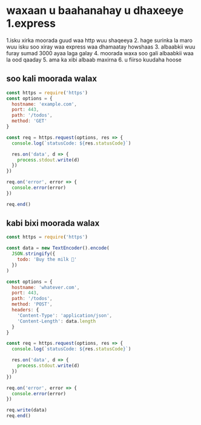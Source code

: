 # waxaan u baahanahay u dhaxeeye 1.express

1.isku xirka moorada guud waa http wuu shaqeeya
2. hage surinka la maro wuu isku soo xiray waa  express waa dhamaatay howshaas
3. albaabkii wuu furay sumad 3000 ayaa laga galay
4. moorada waxa soo gali albaabkii waa la ood qaaday
5. ama ka xibi albaab maxirna
6. u fiirso kuudaha hoose


## soo kali moorada walax
<!-- //Perform a GET Request -->
```javascript
const https = require('https')
const options = {
  hostname: 'example.com',
  port: 443,
  path: '/todos',
  method: 'GET'
}

const req = https.request(options, res => {
  console.log(`statusCode: ${res.statusCode}`)

  res.on('data', d => {
    process.stdout.write(d)
  })
})

req.on('error', error => {
  console.error(error)
})

req.end()
```

## kabi bixi moorada walax

```javascript
const https = require('https')

const data = new TextEncoder().encode(
  JSON.stringify({
    todo: 'Buy the milk 🍼'
  })
)

const options = {
  hostname: 'whatever.com',
  port: 443,
  path: '/todos',
  method: 'POST',
  headers: {
    'Content-Type': 'application/json',
    'Content-Length': data.length
  }
}

const req = https.request(options, res => {
  console.log(`statusCode: ${res.statusCode}`)

  res.on('data', d => {
    process.stdout.write(d)
  })
})

req.on('error', error => {
  console.error(error)
})

req.write(data)
req.end()

```
